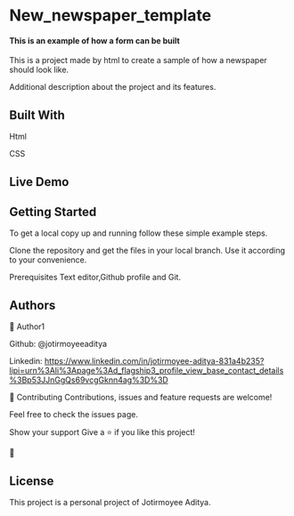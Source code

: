 # New_newspaper_template 
<h4>This is an example of how a form can be built</h4>

This is a project made by html to create a sample of how a newspaper should look like. 

</h1>Additional description about the project and its features.</h1>

<h2>Built With</h2>

Html

CSS


<h2>Live Demo</h2>

<h2>Getting Started</h2>
To get a local copy up and running follow these simple example steps.

Clone the repository and get the files in your local branch. Use it according
to your convenience.

Prerequisites
Text editor,Github profile and Git.

<h2>Authors</h2>

👤 Author1

Github: @jotirmoyeeaditya


Linkedin: https://www.linkedin.com/in/jotirmoyee-aditya-831a4b235?lipi=urn%3Ali%3Apage%3Ad_flagship3_profile_view_base_contact_details%3Bp53JJnGgQs69vcgGknn4ag%3D%3D



🤝 Contributing
Contributions, issues and feature requests are welcome!

Feel free to check the issues page.

Show your support
Give a ⭐️ if you like this project!

📝 <h2>License</h2>
This project is a personal project of Jotirmoyee Aditya.